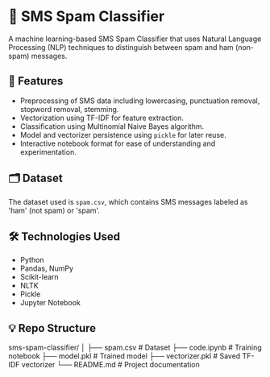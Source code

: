 # 📱 SMS Spam Classifier

A machine learning-based SMS Spam Classifier that uses Natural Language Processing (NLP) techniques to distinguish between spam and ham (non-spam) messages.

## 🚀 Features

- Preprocessing of SMS data including lowercasing, punctuation removal, stopword removal, stemming.
- Vectorization using TF-IDF for feature extraction.
- Classification using Multinomial Naive Bayes algorithm.
- Model and vectorizer persistence using `pickle` for later reuse.
- Interactive notebook format for ease of understanding and experimentation.

## 🗂️ Dataset

The dataset used is `spam.csv`, which contains SMS messages labeled as 'ham' (not spam) or 'spam'.

## 🛠️ Technologies Used

- Python
- Pandas, NumPy
- Scikit-learn
- NLTK
- Pickle
- Jupyter Notebook

## 💡 Repo Structure

sms-spam-classifier/
│
├── spam.csv                 # Dataset
├── code.ipynb               # Training notebook
├── model.pkl                # Trained model
├── vectorizer.pkl           # Saved TF-IDF vectorizer
└── README.md                # Project documentation
